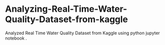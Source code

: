 # Analyzing-Real-Time-Water-Quality-Dataset-from-kaggle
Analyzed Real Time Water Quality Dataset from Kaggle using python jupyter notebook .
